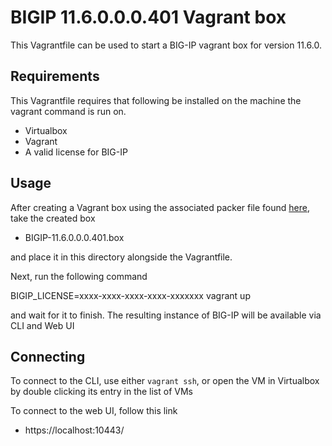 # BIGIP 11.6.0.0.0.401 Vagrant box

This Vagrantfile can be used to start a BIG-IP vagrant box for version
11.6.0.

## Requirements

This Vagrantfile requires that following be installed on the machine the
vagrant command is run on.

  * Virtualbox
  * Vagrant
  * A valid license for BIG-IP

## Usage

After creating a Vagrant box using the associated packer file found
[here](https://github.com/f5devcentral/f5-packer-templates/tree/master/bigip-11.6.0-x86_64-box),
take the created box 

  * BIGIP-11.6.0.0.0.401.box

and place it in this directory alongside the Vagrantfile.

Next, run the following command

  BIGIP_LICENSE=xxxx-xxxx-xxxx-xxxx-xxxxxxx vagrant up

and wait for it to finish. The resulting instance of BIG-IP will be
available via CLI and Web UI

## Connecting

To connect to the CLI, use either `vagrant ssh`, or open the VM in Virtualbox
by double clicking its entry in the list of VMs

To connect to the web UI, follow this link

  * https://localhost:10443/